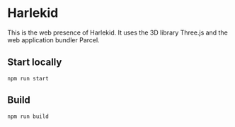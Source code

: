 # Harlekid

This is the web presence of Harlekid. It uses the 3D library Three.js and the web application bundler Parcel.

## Start locally

```
npm run start
```

## Build

```
npm run build
```
